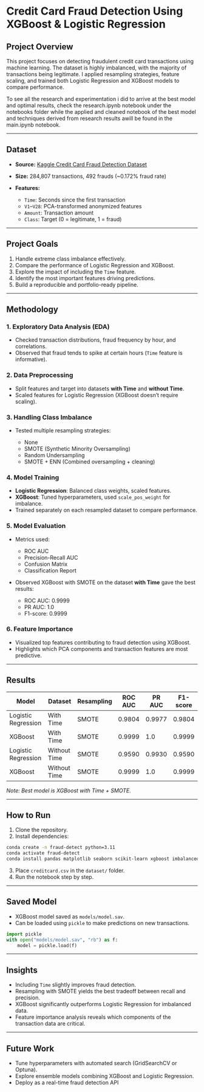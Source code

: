 # **Credit Card Fraud Detection Using XGBoost & Logistic Regression**

## **Project Overview**

This project focuses on detecting fraudulent credit card transactions using machine learning. The dataset is highly imbalanced, with the majority of transactions being legitimate. I applied resampling strategies, feature scaling, and trained both Logistic Regression and XGBoost models to compare performance.

To see all the research and experimentation i did to arrive at the best model and optimal results, check the research.ipynb notebook under the notebooks folder while the 
applied and cleaned notebook of the best model and techniques derived from research results awill be found in the main.ipynb notebook.

---

## **Dataset**

* **Source:** [Kaggle Credit Card Fraud Detection Dataset](https://www.kaggle.com/datasets/mlg-ulb/creditcardfraud)
* **Size:** 284,807 transactions, 492 frauds (\~0.172% fraud rate)
* **Features:**

  * `Time`: Seconds since the first transaction
  * `V1`–`V28`: PCA-transformed anonymized features
  * `Amount`: Transaction amount
  * `Class`: Target (0 = legitimate, 1 = fraud)

---

## **Project Goals**

1. Handle extreme class imbalance effectively.
2. Compare the performance of Logistic Regression and XGBoost.
3. Explore the impact of including the `Time` feature.
4. Identify the most important features driving predictions.
5. Build a reproducible and portfolio-ready pipeline.

---

## **Methodology**

### **1. Exploratory Data Analysis (EDA)**

* Checked transaction distributions, fraud frequency by hour, and correlations.
* Observed that fraud tends to spike at certain hours (`Time` feature is informative).

### **2. Data Preprocessing**

* Split features and target into datasets **with Time** and **without Time**.
* Scaled features for Logistic Regression (XGBoost doesn’t require scaling).

### **3. Handling Class Imbalance**

* Tested multiple resampling strategies:

  * None
  * SMOTE (Synthetic Minority Oversampling)
  * Random Undersampling
  * SMOTE + ENN (Combined oversampling + cleaning)

### **4. Model Training**

* **Logistic Regression**: Balanced class weights, scaled features.
* **XGBoost**: Tuned hyperparameters, used `scale_pos_weight` for imbalance.
* Trained separately on each resampled dataset to compare performance.

### **5. Model Evaluation**

* Metrics used:

  * ROC AUC
  * Precision-Recall AUC
  * Confusion Matrix
  * Classification Report
* Observed XGBoost with SMOTE on the dataset **with Time** gave the best results:

  * ROC AUC: 0.9999
  * PR AUC: 1.0
  * F1-score: 0.9999

### **6. Feature Importance**

* Visualized top features contributing to fraud detection using XGBoost.
* Highlights which PCA components and transaction features are most predictive.

---

## **Results**

| Model               | Dataset      | Resampling | ROC AUC | PR AUC | F1-score |
| ------------------- | ------------ | ---------- | ------- | ------ | -------- |
| Logistic Regression | With Time    | SMOTE      | 0.9804  | 0.9977 | 0.9804   |
| XGBoost             | With Time    | SMOTE      | 0.9999  | 1.0    | 0.9999   |
| Logistic Regression | Without Time | SMOTE      | 0.9590  | 0.9930 | 0.9590   |
| XGBoost             | Without Time | SMOTE      | 0.9999  | 1.0    | 0.9999   |

*Note: Best model is XGBoost with Time + SMOTE.*

---

## **How to Run**

1. Clone the repository.
2. Install dependencies:

```bash
conda create -n fraud-detect python=3.11
conda activate fraud-detect
conda install pandas matplotlib seaborn scikit-learn xgboost imbalanced-learn
```

3. Place `creditcard.csv` in the `dataset/` folder.
4. Run the notebook step by step.

---

## **Saved Model**

* XGBoost model saved as `models/model.sav`.
* Can be loaded using `pickle` to make predictions on new transactions.

```python
import pickle
with open("models/model.sav", "rb") as f:
    model = pickle.load(f)
```

---

## **Insights**

* Including `Time` slightly improves fraud detection.
* Resampling with SMOTE yields the best tradeoff between recall and precision.
* XGBoost significantly outperforms Logistic Regression for imbalanced data.
* Feature importance analysis reveals which components of the transaction data are critical.

---

## **Future Work**

* Tune hyperparameters with automated search (GridSearchCV or Optuna).
* Explore ensemble models combining XGBoost and Logistic Regression.
* Deploy as a real-time fraud detection API
